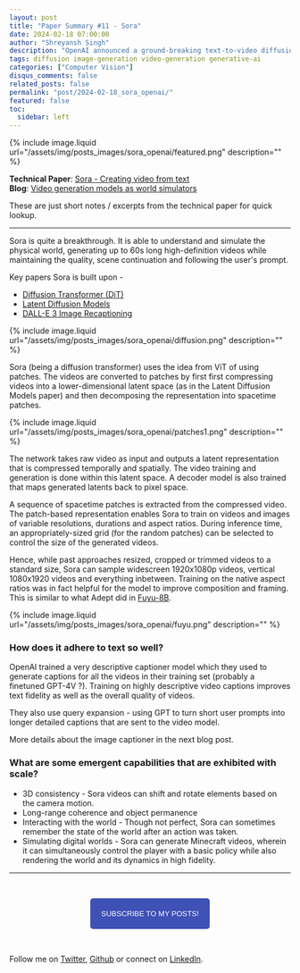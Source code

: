 ```yaml
---
layout: post
title: "Paper Summary #11 - Sora"
date: 2024-02-18 07:00:00
author: "Shreyansh Singh"
description: "OpenAI announced a ground-breaking text-to-video diffusion model capable of generating high-definition videos up to 60 seconds long."
tags: diffusion image-generation video-generation generative-ai
categories: ["Computer Vision"]
disqus_comments: false
related_posts: false
permalink: "post/2024-02-18_sora_openai/"
featured: false
toc:
  sidebar: left
---
```


{% include image.liquid url="/assets/img/posts_images/sora_openai/featured.png" description="" %}

**Technical Paper**: [Sora - Creating video from text](https://openai.com/sora)  
**Blog**: [Video generation models as world simulators](https://openai.com/research/video-generation-models-as-world-simulators)  

These are just short notes / excerpts from the technical paper for quick lookup.

---

Sora is quite a breakthrough. It is able to understand and simulate the physical world, generating up to 60s long high-definition videos while maintaining the quality, scene continuation and following the user's prompt. 

Key papers Sora is built upon - 
* [Diffusion Transformer (DiT)](https://arxiv.org/abs/2212.09748)
* [Latent Diffusion Models](https://arxiv.org/abs/2112.10752)
* [DALL-E 3 Image Recaptioning](https://cdn.openai.com/papers/dall-e-3.pdf)

{% include image.liquid url="/assets/img/posts_images/sora_openai/diffusion.png" description="" %}

Sora (being a diffusion transformer) uses the idea from ViT of using patches. The videos are converted to patches by first first compressing videos into a lower-dimensional latent space (as in the Latent Diffusion Models paper) and then decomposing the representation into spacetime patches.

{% include image.liquid url="/assets/img/posts_images/sora_openai/patches1.png" description="" %}

The network takes raw video as input and outputs a latent representation that is compressed temporally and spatially. The video training and generation is done within this latent space. A decoder model is also trained that maps generated latents back to pixel space.

A sequence of spacetime patches is extracted from the compressed video. The patch-based representation enables Sora to train on videos and images of variable resolutions, durations and aspect ratios. During inference time, an appropriately-sized grid (for the random patches) can be selected to control the size of the generated videos.

Hence, while past approaches resized, cropped or trimmed videos to a standard size, Sora can sample widescreen 1920x1080p videos, vertical 1080x1920 videos and everything inbetween. Training on the native aspect ratios was in fact helpful for the model to improve composition and framing. This is similar to what Adept did in [Fuyu-8B](https://www.adept.ai/blog/fuyu-8b). 

{% include image.liquid url="/assets/img/posts_images/sora_openai/fuyu.png" description="" %}


### How does it adhere to text so well? 

OpenAI trained a very descriptive captioner model which they used to generate captions for all the videos in their training set (probably a finetuned GPT-4V ?). Training on highly descriptive video captions improves text fidelity as well as the overall quality of videos.

They also use query expansion - using GPT to turn short user prompts into longer detailed captions that are sent to the video model.

More details about the image captioner in the next blog post.

### What are some emergent capabilities that are exhibited with scale?

* 3D consistency - Sora videos can shift and rotate elements based on the camera motion.  
* Long-range coherence and object permanence  
* Interacting with the world - Though not perfect, Sora can sometimes remember the state of the world after an action was taken.  
* Simulating digital worlds - Sora can generate Minecraft videos, wherein it can simultaneously control the player with a basic policy while also rendering the world and its dynamics in high fidelity.

---

&nbsp;

<script type="text/javascript" src="//downloads.mailchimp.com/js/signup-forms/popup/unique-methods/embed.js" data-dojo-config="usePlainJson: true, isDebug: false"></script>

<!-- <button style="background-color: #70ab17; color: #1770AB" id="openpopup">Subscribe to my posts!</button> -->
<div class="button_cont" align="center"><button id="openpopup" class="example_a">Subscribe to my posts!</button></div>

<style>
    .example_a {
        color: #fff !important;
        text-transform: uppercase;
        text-decoration: none;
        background: #3f51b5;
        padding: 20px;
        border-radius: 5px;
        cursor: pointer;
        display: inline-block;
        border: none;
        transition: all 0.4s ease 0s;
    }

    .example_a:hover {
        background: #434343;
        letter-spacing: 1px;
        -webkit-box-shadow: 0px 5px 40px -10px rgba(0,0,0,0.57);
        -moz-box-shadow: 0px 5px 40px -10px rgba(0,0,0,0.57);
        box-shadow: 5px 40px -10px rgba(0,0,0,0.57);
        transition: all 0.4s ease 0s;
    }
</style>


<script type="text/javascript">

function showMailingPopUp() {
    window.dojoRequire(["mojo/signup-forms/Loader"], function(L) { L.start({"baseUrl":"mc.us4.list-manage.com","uuid":"0b10ac14f50d7f4e7d11cf26a","lid":"667a1bb3da","uniqueMethods":true}) })

    document.cookie = "MCPopupClosed=;path=/;expires=Thu, 01 Jan 1970 00:00:00 UTC";
}

document.getElementById("openpopup").onclick = function() {showMailingPopUp()};

</script>

&nbsp;  

<script data-name="BMC-Widget" data-cfasync="false" src="https://cdnjs.buymeacoffee.com/1.0.0/widget.prod.min.js" data-id="shreyanshsingh" data-description="Support me on Buy me a coffee!" data-message="" data-color="#FF5F5F" data-position="Right" data-x_margin="18" data-y_margin="18"></script>

Follow me on [Twitter](https://twitter.com/shreyansh_26), [Github](https://github.com/shreyansh26) or connect on [LinkedIn](https://www.linkedin.com/in/shreyansh26/).